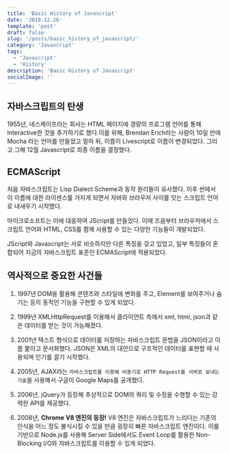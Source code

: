 ```yaml
---
title: 'Basic History of Javascript'
date: '2019.12.26'
template: 'post'
draft: false
slug: '/posts/basic_history_of_javascript/'
category: 'Javascript'
tags:
  - 'Javascript'
  - 'History'
description: 'Basic History of Javascript'
socialImage: ''
---
```


## 자바스크립트의 탄생

1955년, 네스케이프라는 회사는 HTML 페이지에 경량의 프로그램 언어를 통해 Interactive한 것을 추가하기로 했다.이를 위해, Brendan Erich라는 사람이 10일 만에 Mocha 라는 언어를 만들었고 얼마 뒤, 이름이 Livescript로 이름이 변경되었다. 그리고 그해 12월 Javascript로 최종 이름을 결정했다.

## ECMAScript

처음 자바스크립트는 Lisp Dialect Scheme과 동작 원리들이 유사했다. 이후 썬에서 이 이름에 대한 라이센스를 가지게 되면서 자바와 브라우저 사이를 잇는 스크립트 언어로 내새우기 시작했다.

마이크로소프트는 이에 대응하여 JScript를 만들었다. 이때 즈음부터 브라우저에서 스크립트 언어와 HTML, CSS를 함께 사용할 수 있는 다양한 기능들이 개발되었다.

JScript와 Javascript는 서로 비슷하지만 다른 특징을 갖고 있었고, 일부 특징들이 혼합되어 지금의 자바스크립트 표준인 ECMAScript에 적용되었다.

## 역사적으로 중요한 사건들

1. 1997년 DOM을 활용해 콘텐츠와 스타일에 변화를 주고, Element를 보여주거나 숨기는 등의 동적인 기능을 구현할 수 있게 되었다.

2. 1999년 XMLHttpRequest를 이용해서 클라이언트 측에서 xml, html, json과 같은 데이터를 받는 것이 가능해졌다.

3. 2001년 텍스트 형식으로 데이터를 저장하는 자바스크립트 문법을 JSON이라고 이름 붙이고 문서화했다. JSON은 XML의 대안으로 구조적인 데이터를 표현할 때 사용되며 인기를 끌기 시작했다.

4. 2005년, AJAX라는 `자바스크립트를 이용해 비동기로 HTTP Request를 서버로 보내는 기술`을 사용해서 구글이 Google Maps를 공개했다.

5. 2006년, jQuery가 등장해 추상적으로 DOM의 쿼리 및 수정을 수행할 수 있는 강력한 API를 제공했다.

6. 2008년, **Chrome V8 엔진의 등장!** V8 엔진은 자바스크립트가 느리다는 기존의 인식을 어느 정도 불식시킬 수 있을 만큼 굉장히 빠른 자바스크립트 엔진이다. 이를 기반으로 Node.js를 사용해 Server Side에서도 Event Loop를 활용한 Non-Blocking I/O와 자바스크립트를 이용할 수 있게 되었다.
